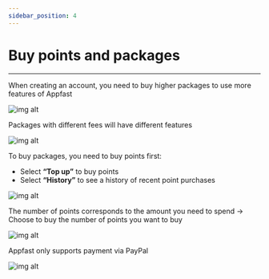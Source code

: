```yaml
---
sidebar_position: 4
---
```


# Buy points and packages

---

When creating an account, you need to buy higher packages to use more features of Appfast

![img alt](/img/start/points/200507-huong-dan-mua-diem-va-mua-goi-01.jpg)

Packages with different fees will have different features

![img alt](/img/start/points/200507-huong-dan-mua-diem-va-mua-goi-02.jpg)

To buy packages, you need to buy points first:
- Select **“Top up”** to buy points
- Select **“History”** to see a history of recent point purchases

![img alt](/img/start/points/200507-huong-dan-mua-diem-va-mua-goi-03.jpg)

The number of points corresponds to the amount you need to spend -> Choose to buy the number of points you want to buy

![img alt](/img/start/points/200507-huong-dan-mua-diem-va-mua-goi-04.jpg)

Appfast only supports payment via PayPal

![img alt](/img/start/points/200507-huong-dan-mua-diem-va-mua-goi-05.jpg)